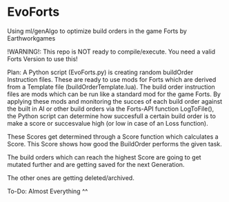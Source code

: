 # EvoForts
Using ml/genAlgo to optimize build orders in the game Forts by Earthworkgames

!WARNING!: This repo is NOT ready to compile/execute. You need a valid Forts Version to use this!

Plan:
A Python script (EvoForts.py) is creating random buildOrder Instruction files.
These are ready to use mods for Forts which are derived from a Template file (buildOrderTemplate.lua).
The build order instruction files are mods which can be run like a standard mod for the game Forts.
By applying these mods and monitoring the succes of each build order against the built in AI or other 
build orders via the Forts-API function LogToFile(), the Python script can determine how succesfull a
certain build order is to make a score or succesvalue high (or low in case of an Loss function).

These Scores get determined through a Score function which calculates a Score. This Score shows how
good the BuildOrder performs the given task.

The build orders which can reach the highest Score are going to get mutated further and are getting saved for the
next Generation.

The other ones are getting deleted/archived.

To-Do:
Almost Everything ^^
